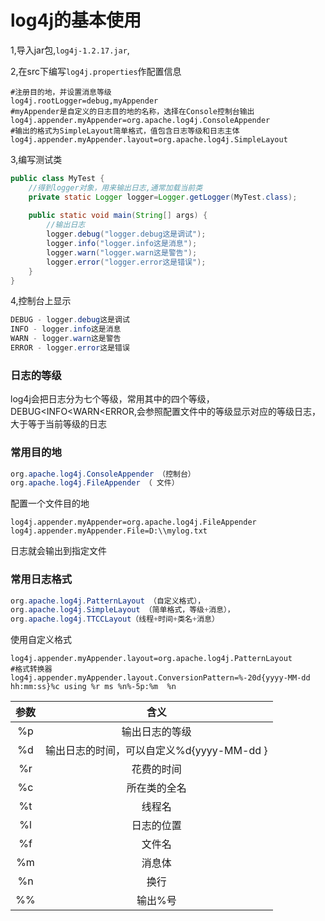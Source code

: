 # log4j的基本使用

1,导入jar包,`log4j-1.2.17.jar`,

2,在src下编写`log4j.properties`作配置信息

```properties
#注册目的地，并设置消息等级
log4j.rootLogger=debug,myAppender
#myAppender是自定义的日志目的地的名称，选择在Console控制台输出
log4j.appender.myAppender=org.apache.log4j.ConsoleAppender
#输出的格式为SimpleLayout简单格式，值包含日志等级和日志主体
log4j.appender.myAppender.layout=org.apache.log4j.SimpleLayout
```

3,编写测试类

```java
public class MyTest {
	//得到logger对象，用来输出日志,通常加载当前类
	private static Logger logger=Logger.getLogger(MyTest.class);
	
	public static void main(String[] args) {
        //输出日志
		logger.debug("logger.debug这是调试");
		logger.info("logger.info这是消息");
		logger.warn("logger.warn这是警告");
		logger.error("logger.error这是错误");
	}
}
```

4,控制台上显示

```java
DEBUG - logger.debug这是调试
INFO - logger.info这是消息
WARN - logger.warn这是警告
ERROR - logger.error这是错误
```

### 日志的等级

log4j会把日志分为七个等级，常用其中的四个等级，DEBUG<INFO<WARN<ERROR,会参照配置文件中的等级显示对应的等级日志，大于等于当前等级的日志

### 常用目的地

```java
org.apache.log4j.ConsoleAppender （控制台）
org.apache.log4j.FileAppender （ 文件）
```

配置一个文件目的地

```properties
log4j.appender.myAppender=org.apache.log4j.FileAppender
log4j.appender.myAppender.File=D:\\mylog.txt
```

日志就会输出到指定文件

### 常用日志格式

```java
org.apache.log4j.PatternLayout （自定义格式），
org.apache.log4j.SimpleLayout （简单格式，等级+消息），
org.apache.log4j.TTCCLayout（线程+时间+类名+消息）
```

使用自定义格式

```properties
log4j.appender.myAppender.layout=org.apache.log4j.PatternLayout
#格式转换器
log4j.appender.myAppender.layout.ConversionPattern=%-20d{yyyy-MM-dd hh:mm:ss}%c using %r ms %n%-5p:%m  %n
```

| 参数 |                   含义                    |
| :--: | :---------------------------------------: |
|  %p  |              输出日志的等级               |
|  %d  | 输出日志的时间，可以自定义%d{yyyy-MM-dd } |
|  %r  |                花费的时间                 |
|  %c  |               所在类的全名                |
|  %t  |                  线程名                   |
|  %l  |                日志的位置                 |
|  %f  |                  文件名                   |
|  %m  |                  消息体                   |
|  %n  |                   换行                    |
|  %%  |                  输出%号                  |

